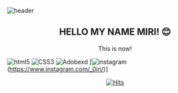 ![header](https://capsule-render.vercel.app/api?text=MiRiPark&fontColor=d6ace6&animation=fadeIn&height=200&section=header&fontSize=80)
<h2 align="center">HELLO MY NAME MIRI! 😊</h2>


<p align="center">This is now!</p>



![html5](https://img.shields.io/badge/HTML5-a22846?style=flat-square&logo=HTML5&logoColor=white)
![CSS3](https://img.shields.io/badge/CSS3-1572B6?style=flat-square&logo=CSS3&logoColor=white)
![Adobexd](https://img.shields.io/badge/AdobeXD-000b1f?style=flat-square&logo=Adobe%20XD&logoColor=white)
[![instagram](https://img.shields.io/badge/Instagram-E4405F?style=flat-square&logo=Instagram&logoColor=white)(https://www.instagram.com/_0iri/)]



<div align=center>
	
 [![Hits](https://hits.seeyoufarm.com/api/count/incr/badge.svg?url=https%3A%2F%2Fgist.github.com%2Fmir1milk&count_bg=%23CC4AEB&title_bg=%23000000&icon=&icon_color=%23E13C9C&title=YEEEE&edge_flat=true)](https://github.com/mir1milk)
  </div>
